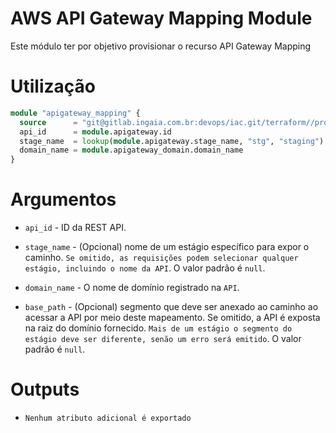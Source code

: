 # AWS API Gateway Mapping Module

Este módulo ter por objetivo provisionar o recurso API Gateway Mapping

# Utilização

```terraform
module "apigateway_mapping" {
  source      = "git@gitlab.ingaia.com.br:devops/iac.git/terraform//providers/aws/apigateway/mapping"
  api_id      = module.apigateway.id
  stage_name  = lookup(module.apigateway.stage_name, "stg", "staging")
  domain_name = module.apigateway_domain.domain_name
}
```

# Argumentos

* `api_id` - ID da REST API.

* `stage_name` - (Opcional) nome de um estágio específico para expor o caminho. `Se omitido, as requisições podem selecionar qualquer estágio, incluindo o nome da API`. O valor padrão é `null`.

* `domain_name` - O nome de domínio registrado na `API`. 

* `base_path` - (Opcional) segmento que deve ser anexado ao caminho ao acessar a API por meio deste mapeamento. Se omitido, a API é exposta na raiz do domínio fornecido. `Mais de um estágio o segmento do estágio deve ser diferente, senão um erro será emitido`. O valor padrão é `null`.

# Outputs

* `Nenhum atributo adicional é exportado`
